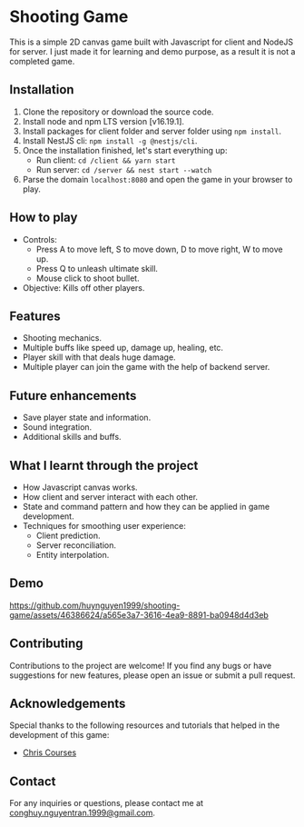 # Shooting Game

This is a simple 2D canvas game built with Javascript for client and NodeJS for server. I just made it for learning and demo purpose, as a result it is not a completed game.

## Installation

1. Clone the repository or download the source code.
2. Install node and npm LTS version [v16.19.1].
3. Install packages for client folder and server folder using `npm install`.
4. Install NestJS cli: `npm install -g @nestjs/cli`.
5. Once the installation finished, let's start everything up:
    - Run client: `cd /client && yarn start`
    - Run server: `cd /server && nest start --watch`
6. Parse the domain `localhost:8080` and open the game in your browser to play.
   
## How to play

- Controls:
    - Press A to move left, S to move down, D to move right, W to move up.
    - Press Q to unleash ultimate skill.
    - Mouse click to shoot bullet.
- Objective: Kills off other players.

## Features

- Shooting mechanics.
- Multiple buffs like speed up, damage up, healing, etc.
- Player skill with that deals huge damage.
- Multiple player can join the game with the help of backend server.

## Future enhancements

- Save player state and information.
- Sound integration.
- Additional skills and buffs.

## What I learnt through the project

- How Javascript canvas works.
- How client and server interact with each other.
- State and command pattern and how they can be applied in game development.
- Techniques for smoothing user experience: 
    - Client prediction.
    - Server reconciliation.
    - Entity interpolation.
## Demo

https://github.com/huynguyen1999/shooting-game/assets/46386624/a565e3a7-3616-4ea9-8891-ba0948d4d3eb

## Contributing

Contributions to the project are welcome! If you find any bugs or have suggestions for new features, please open an issue or submit a pull request.

## Acknowledgements

Special thanks to the following resources and tutorials that helped in the development of this game:
- [Chris Courses](https://www.youtube.com/@ChrisCourses)

## Contact

For any inquiries or questions, please contact me at [conghuy.nguyentran.1999@gmail.com](mailto:conghuy.nguyentran.1999@gmail.com).
